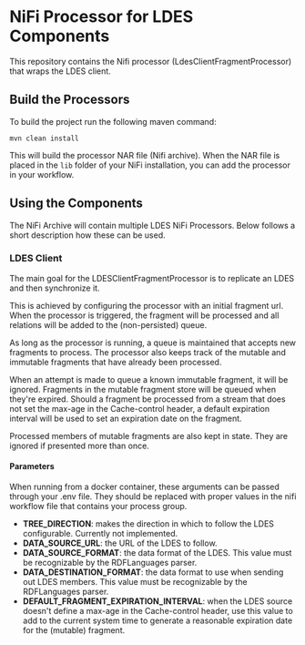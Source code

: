 # NiFi Processor for LDES Components

This repository contains the Nifi processor (LdesClientFragmentProcessor) that wraps the LDES client.

## Build the Processors

To build the project run the following maven command:

```maven
mvn clean install
```

This will build the processor NAR file (Nifi archive).
When the NAR file is placed in the `lib` folder of your NiFi installation, you can add the processor in your workflow.

## Using the Components 

The NiFi Archive will contain multiple LDES NiFi Processors. Below follows a short description how these can be used.

### LDES Client

The main goal for the LDESClientFragmentProcessor is to replicate an LDES and then synchronize it.

This is achieved by configuring the processor with an initial fragment url. When the processor is triggered, the fragment will be processed and all relations will be added to the (non-persisted) queue.

As long as the processor is running, a queue is maintained that accepts new fragments to process.
The processor also keeps track of the mutable and immutable fragments that have already been processed.

When an attempt is made to queue a known immutable fragment, it will be ignored.
Fragments in the mutable fragment store will be queued when they're expired. Should a fragment be processed from a stream that does not set the max-age in the Cache-control header, a default expiration interval will be used to set an expiration date on the fragment.

Processed members of mutable fragments are also kept in state. They are ignored if presented more than once.


#### Parameters

When running from a docker container, these arguments can be passed through your .env file.
They should be replaced with proper values in the nifi workflow file that contains your process group.

* **TREE_DIRECTION**: makes the direction in which to follow the LDES configurable. Currently not implemented.
* **DATA_SOURCE_URL**: the URL of the LDES to follow.
* **DATA_SOURCE_FORMAT**: the data format of the LDES. This value must be recognizable by the RDFLanguages parser.
* **DATA_DESTINATION_FORMAT**: the data format to use when sending out LDES members. This value must be recognizable by the RDFLanguages parser.
* **DEFAULT_FRAGMENT_EXPIRATION_INTERVAL**: when the LDES source doesn't define a max-age in the Cache-control header, use this value to add to the current system time to generate a reasonable expiration date for the (mutable) fragment.